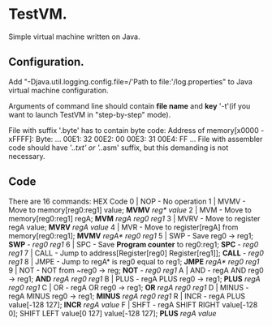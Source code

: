 # TestVM.
Simple virtual machine written on Java.

## Configuration.

Add "-Djava.util.logging.config.file=/\'Path to file:\'/log.properties" to Java virtual machine configuration.

Arguments of command line should contain **file name** and **key** '-t'(if you want to launch TestVM in "step-by-step" mode).

File with suffix \'.byte\' has to contain byte code:
Address of memory[x0000 - xFFFF]: 	Byte:
...
00E1: 			32
00E2: 			00
00E3: 			31
00E4: 			FF
...
File with assembler code should have \'.*.txt\' or \'.*.asm\' suffix, but this demanding is not necessary.

## Code

There are 16 commands:
HEX Code
 0 | NOP	- No operation
 1 | MVMV	- Move to memory[reg0:reg1] value; **MVMV** _reg\*_ _value_
 2 | MVM	- Move to memory[reg0:reg1] regA; **MVM** _regA_ _reg0 reg1_
 3 | MVRV	- Move to register regA value; **MVRV** _regA_ _value_
 4 | MVR	- Move to register[regA] from memory[reg0:reg1]; **MVMV** _regA\*_ _reg0 reg1_
 5 | SWP	- Save reg0 -> reg1; **SWP** - _reg0_ _reg1_
 6 | SPC	- Save **Program counter** to reg0:reg1; **SPC** - _reg0_ _reg1_
 7 | CALL	- Jump to address[Register[reg0] Register[reg1]]; **CALL** - _reg0_ _reg1_
 8 | JMPE	- Jump to regA\*  is reg0 equal to reg1; **JMPE** _regA\*_ _reg0_ _reg1_
 9 | NOT	- NOT from ~reg0 -> reg; **NOT** - _reg0_ _reg1_
 A | AND	- regA AND reg0 -> reg1; **AND** _regA_ _reg0_ _reg1_ 
 B | PLUS	- regA PLUS reg0 -> reg1; **PLUS** _regA_ _reg0_ _reg1_
 C | OR		- regA OR reg0 -> reg1; **OR** _regA_ _reg0_ _reg1_
 D | MINUS	- regA MINUS reg0 -> reg1; **MINUS** _regA_ _reg0_ _reg1_
 R | INCR	- regA PLUS value[-128 127]; **INCR** _regA_ _value_
 F | SHFT	- regA SHIFT RIGHT value[-128 0]; SHIFT LEFT value[0 127] value[-128 127]; **PLUS** _regA_ _value_

